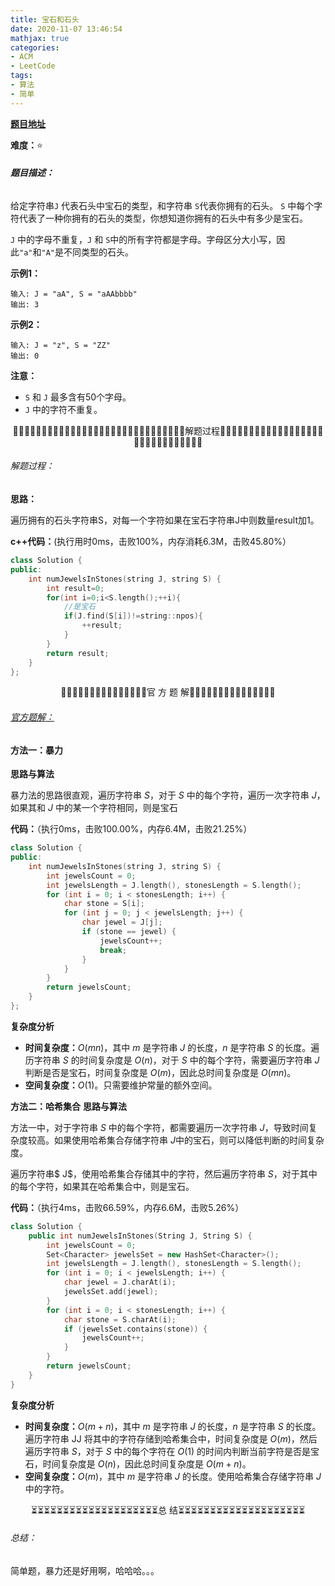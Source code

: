 ```yaml
---
title: 宝石和石头
date: 2020-11-07 13:46:54
mathjax: true
categories:
- ACM
- LeetCode
tags:
- 算法
- 简单
---
```


**[题目地址](https://leetcode-cn.com/problems/jewels-and-stones/)**

**难度：**⭐

###### **题目描述：**

 给定字符串`J` 代表石头中宝石的类型，和字符串 `S`代表你拥有的石头。 `S` 中每个字符代表了一种你拥有的石头的类型，你想知道你拥有的石头中有多少是宝石。

`J` 中的字母不重复，`J` 和 `S`中的所有字符都是字母。字母区分大小写，因此`"a"`和`"A"`是不同类型的石头。

<!-- more -->

**示例1：**

```
输入: J = "aA", S = "aAAbbbb"
输出: 3
```

**示例2：**

```
输入: J = "z", S = "ZZ"
输出: 0
```

**注意：**

- `S` 和 `J` 最多含有50个字母。
-  `J` 中的字符不重复。

<center>🙋‍♂️🙋‍♂️🙋‍♂️🙋‍♂️🙋‍♂️🙋‍♂️🙋‍♂️🙋‍♂️🙋‍♂️🙋‍♂️🙋‍♂️🙋‍♂️🙋‍♂️🙋‍♂️🙋‍♂️解题过程🙋‍♂️🙋‍♂️🙋‍♂️🙋‍♂️🙋‍♂️🙋‍♂️🙋‍♂️🙋‍♂️🙋‍♂️🙋‍♂️🙋‍♂️🙋‍♂️🙋‍♂️🙋‍♂️🙋‍♂️</center>

###### 解题过程：

**思路：**

遍历拥有的石头字符串S，对每一个字符如果在宝石字符串J中则数量result加1。

**c++代码：**(执行用时0ms，击败100%，内存消耗6.3M，击败45.80%）

```c++
class Solution {
public:
    int numJewelsInStones(string J, string S) {
        int result=0;
        for(int i=0;i<S.length();++i){
            //是宝石
            if(J.find(S[i])!=string::npos){
                ++result;
            }
        }
        return result;
    }
};
```



<center>💎💎💎💎💎💎💎💎💎💎💎💎💎💎💎官 方 题 解💎💎💎💎💎💎💎💎💎💎💎💎💎💎💎</center>

###### [官方题解：](https://leetcode-cn.com/problems/jewels-and-stones/solution/bao-shi-yu-shi-tou-by-leetcode-solution/)

#### 方法一：暴力

**思路与算法**

暴力法的思路很直观，遍历字符串 $S$，对于 $S$ 中的每个字符，遍历一次字符串 $J$，如果其和 $J$ 中的某一个字符相同，则是宝石

**代码：**（执行0ms，击败100.00%，内存6.4M，击败21.25%）

```c++
class Solution {
public:
    int numJewelsInStones(string J, string S) {
        int jewelsCount = 0;
        int jewelsLength = J.length(), stonesLength = S.length();
        for (int i = 0; i < stonesLength; i++) {
            char stone = S[i];
            for (int j = 0; j < jewelsLength; j++) {
                char jewel = J[j];
                if (stone == jewel) {
                    jewelsCount++;
                    break;
                }
            }
        }
        return jewelsCount;
    }
};
```

**复杂度分析**

- **时间复杂度：**$O(mn)$，其中 $m$ 是字符串 $J$ 的长度，$n$ 是字符串 $S$ 的长度。遍历字符串 $S$ 的时间复杂度是 $O(n)$，对于 $S$ 中的每个字符，需要遍历字符串 $J$ 判断是否是宝石，时间复杂度是 $O(m)$，因此总时间复杂度是 $O(mn)$。
- **空间复杂度：**$O(1)$。只需要维护常量的额外空间。

**方法二：哈希集合**
**思路与算法**

方法一中，对于字符串 $S$ 中的每个字符，都需要遍历一次字符串 $J$，导致时间复杂度较高。如果使用哈希集合存储字符串 $J$中的宝石，则可以降低判断的时间复杂度。

遍历字符串$ J$，使用哈希集合存储其中的字符，然后遍历字符串 $S$，对于其中的每个字符，如果其在哈希集合中，则是宝石。

**代码：**（执行4ms，击败66.59%，内存6.6M，击败5.26%）

```c++
class Solution {
    public int numJewelsInStones(String J, String S) {
        int jewelsCount = 0;
        Set<Character> jewelsSet = new HashSet<Character>();
        int jewelsLength = J.length(), stonesLength = S.length();
        for (int i = 0; i < jewelsLength; i++) {
            char jewel = J.charAt(i);
            jewelsSet.add(jewel);
        }
        for (int i = 0; i < stonesLength; i++) {
            char stone = S.charAt(i);
            if (jewelsSet.contains(stone)) {
                jewelsCount++;
            }
        }
        return jewelsCount;
    }
}
```

**复杂度分析**

- **时间复杂度：**$O(m+n)$，其中 $m$ 是字符串 $J$ 的长度，$n$ 是字符串 $S$ 的长度。遍历字符串 JJ 将其中的字符存储到哈希集合中，时间复杂度是 $O(m)$，然后遍历字符串 $S$，对于 $S$ 中的每个字符在 $O(1)$ 的时间内判断当前字符是否是宝石，时间复杂度是 $O(n)$，因此总时间复杂度是 $O(m+n)$。
- **空间复杂度：**$O(m)$，其中 $m$ 是字符串 $J$ 的长度。使用哈希集合存储字符串 $J$ 中的字符。



<center>⏳⏳⏳⏳⏳⏳⏳⏳⏳⏳⏳⏳⏳⏳⏳⏳⏳⏳⏳⏳总 结⏳⏳⏳⏳⏳⏳⏳⏳⏳⏳⏳⏳⏳⏳⏳⏳⏳⏳⏳⏳</center>

###### 总结：

简单题，暴力还是好用啊，哈哈哈。。。

